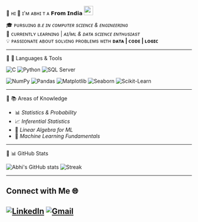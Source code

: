 🔗 ʜɪ 👋 ɪ'ᴍ ᴀʙʜɪ ᴛ ᴀ 𝗙𝗿𝗼𝗺 𝗜𝗻𝗱𝗶𝗮 <img src="https://upload.wikimedia.org/wikipedia/en/4/41/Flag_of_India.svg" width="25"/>


🎓 ᴘᴜʀsᴜɪɴɢ *ʙ.ᴇ ɪɴ ᴄᴏᴍᴘᴜᴛᴇʀ sᴄɪᴇɴᴄᴇ & ᴇɴɢɪɴᴇᴇʀɪɴɢ*  
🤖  ᴄᴜʀʀᴇɴᴛʟʏ ʟᴇᴀʀɴɪɴɢ | *ᴀɪ/ᴍʟ & ᴅᴀᴛᴀ sᴄɪᴇɴᴄᴇ ᴇɴᴛʜᴜsɪᴀsᴛ*  
💡 ᴘᴀssɪᴏɴᴀᴛᴇ ᴀʙᴏᴜᴛ sᴏʟᴠɪɴɢ ᴘʀᴏʙʟᴇᴍs ᴡɪᴛʜ **ᴅᴀᴛᴀ | ᴄᴏᴅᴇ | ʟᴏɢɪᴄ**


---

🔗 🔧 Languages & Tools 

![C](https://img.shields.io/badge/C-00599C?style=for-the-badge&logo=c&logoColor=white)
![Python](https://img.shields.io/badge/Python-3776AB?style=for-the-badge&logo=python&logoColor=white)
![SQL Server](https://img.shields.io/badge/Microsoft_SQL_Server-CC2927?style=for-the-badge&logo=microsoftsqlserver&logoColor=white)

![NumPy](https://img.shields.io/badge/Numpy-013243?style=for-the-badge&logo=numpy&logoColor=white)
![Pandas](https://img.shields.io/badge/Pandas-150458?style=for-the-badge&logo=pandas&logoColor=white)
![Matplotlib](https://img.shields.io/badge/Matplotlib-003B57?style=for-the-badge&logo=plotly&logoColor=white)
![Seaborn](https://img.shields.io/badge/Seaborn-3776AB?style=for-the-badge&logo=python&logoColor=white)
![Scikit-Learn](https://img.shields.io/badge/Scikit--Learn-F7931E?style=for-the-badge&logo=scikitlearn&logoColor=white)

---

🔗 📚 Areas of Knowledge

- 📊 *Statistics & Probability*
- 📈 *Inferential Statistics*
- 🔢 *Linear Algebra for ML*
- 🤖 *Machine Learning Fundamentals*

---

🔗 📊 GitHub Stats

![Abhi's GitHub stats](https://github-readme-stats.vercel.app/api?username=Abhi-T-A&show_icons=true&theme=transparent)
![Streak](https://github-readme-streak-stats.herokuapp.com/?user=Abhi-T-A&theme=transparent)


---

## Connect with Me 🌐  

[![LinkedIn](https://img.shields.io/badge/LinkedIn-0077B5?style=for-the-badge&logo=linkedin&logoColor=white)](https://www.linkedin.com/in/abhi-t-a-984a1a355)
[![Gmail](https://img.shields.io/badge/Email-D14836?style=flat&logo=gmail&logoColor=white)](mailto:abhi.t.a1806@gmail.com)
---
  

